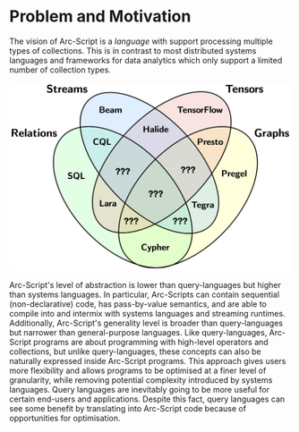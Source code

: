 # Problem and Motivation

The vision of Arc-Script is a *language* with support processing multiple types of collections. This is in contrast to most distributed systems languages and frameworks for data analytics which only support a limited number of collection types.

![DSLs](./DSLs.png)

Arc-Script's level of abstraction is lower than query-languages but higher than systems languages. In particular, Arc-Scripts can contain sequential (non-declarative) code, has pass-by-value semantics, and are able to compile into and intermix with systems languages and streaming runtimes. Additionally, Arc-Script's generality level is broader than query-languages but narrower than general-purpose languages. Like query-languages, Arc-Script programs are about programming with high-level operators and collections, but unlike query-languages, these concepts can also be naturally expressed inside Arc-Script programs. This approach gives users more flexibility and allows programs to be optimised at a finer level of granularity, while removing potential complexity introduced by systems languages. Query languages are inevitably going to be more useful for certain end-users and applications. Despite this fact, query languages can see some benefit by translating into Arc-Script code because of opportunities for optimisation.
